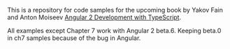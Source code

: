 This is a repository for code samples for the upcoming book by Yakov Fain and Anton Moiseev <a href="https://manning.com/books/angular-2-development-with-typescript">Angular 2 Development with TypeScript</a>. 

All examples except Chapter 7 work with Angular 2 beta.6.  Keeping beta.0 in ch7 samples because of the bug in Angular.


